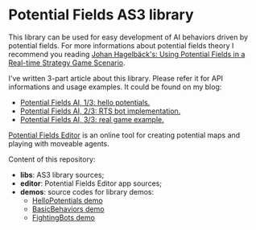 <h1>Potential Fields AS3 library</h1>

This library can be used for easy development of AI behaviors driven by potential fields. For more informations about potential fields theory I recommend you reading [Johan Hagelbäck's: Using Potential Fields in a Real-time Strategy Game Scenario](http://aigamedev.com/open/tutorials/potential-fields/).

I've written 3-part article about this library. Please refer it for API informations and usage examples. It could be found on my blog:
* [Potential Fields AI, 1/3: hello potentials.](http://www.n-created.com/2013/08/24/potential-fields-ai-13-hello-potentials/)
* [Potential Fields AI, 2/3: RTS bot implementation.](http://www.n-created.com/2013/08/25/potential-fields-ai-23-rts-bot-implementation/)
* [Potential Fields AI, 3/3: real game example.](http://www.n-created.com/2013/08/29/potential-fields-ai-33-real-game-example/)

[Potential Fields Editor](http://n-created.com/dev/pfeditor) is an online tool for creating potential maps and playing with moveable agents.

Content of this repository:
* **libs**: AS3 library sources;
* **editor**: Potential Fields Editor app sources;
* **demos**: source codes for library demos:
  * [HelloPotentials demo](http://www.n-created.com/wp-content/uploads/2013/08/HelloPotentials_release1.swf)
  *	[BasicBehaviors demo](http://www.n-created.com/wp-content/uploads/2013/08/BasicBehaviors_release.swf)
  * [FightingBots demo](http://www.n-created.com/wp-content/uploads/2013/08/FightingBots_release2.swf)
